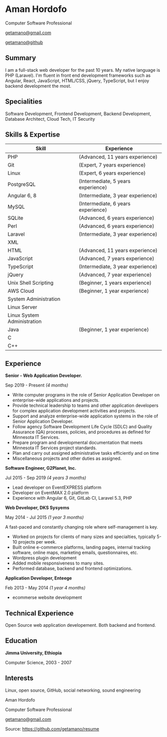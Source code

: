 Aman Hordofo
============

Computer Software Professional

getamano@gmail.com

[getamano@github](https://github.com/getamano)

Summary
-------

I am a full-stack web developer for the past 10 years. My native language is PHP (Laravel). I'm fluent in front end development frameworks such as Angular, React, JavaScript, HTML/CSS, jQuery, TypeScript, but I enjoy backend development the most.

Specialities
------------

Software Development, Frontend Development, Backend Development, Database Architect, Cloud Tech, IT Security

Skills & Expertise
------------------

| Skill                           | Experience
| ------------------------------- | ----------------------------------
| PHP                             | (Advanced, 11 years experience)
| Git                             | (Expert, 7 years experience)
| Linux                           | (Expert, 6 years experience)
| PostgreSQL                      | (Intermediate, 5 years experience)
| Angular 6, 8                    | (Intermediate, 3 year experience)
| MySQL                           | (Intermediate, 6 years experience)
| SQLite                          | (Advanced, 6 years experience)
| Perl                            | (Advanced, 6 years experience)
| Laravel                         | (Intermediate, 3 year experience)
| XML                             |
| HTML                            | (Advanced, 11 years experience)
| JavaScript                      | (Advanced, 7 years experience)
| TypeScript                      | (Intermediate, 3 year experience)
| jQuery                          | (Advanced, 7 year experience)
| Unix Shell Scripting            | (Beginner, 1 years experience)
| AWS Cloud                       | (Beginner, 1 year experience)
| System Administration           |
| Linux Server                    |
| Linux System Administration     |
| Java                            | (Beginner, 1 year experience)
| C
| C++

Experience
----------

**Senior - Web Application Developer.**

Sep 2019 - Present *(4 months)*

- Write computer programs in the role of Senior Application Developer on enterprise-wide applications and projects.
- Provide technical leadership to teams and other application developers for complex application development activities and projects.
- Support and analyze enterprise-wide application systems in the role of Senior Application Developer.
- Follow agency Software Development Life Cycle (SDLC) and Quality Assurance (QA) processes, policies, and procedures as defined for Minnesota IT Services.
- Prepare program and developmental documentation that meets Minnesota IT Services project standards.
- Plan and carry out assigned administrative tasks efficiently and on time
- Miscellaneous projects and other duties as assigned.

**Software Engineer, G2Planet, Inc.**

Jul 2015 - Sep 2019 *(4 years 3 months)*

- Lead developer on EventEXPRESS platform
- Developer on EventMAX 2.0 platform
- Experience with Angular 6, Git, GitLab CI, Laravel 5.3, PHP

**Web Developer, DKS Sysyems**

May 2014 - Jul 2015 *(1 year 3 months)*

 A fast-paced and constantly changing role where self-management is key.
- Worked on projects for clients of many sizes and specialties, typically 5-10 projects per week.
- Built online e-commerce platforms, landing pages, internal tracking software, online maps, marketing emails, questionnaires, etc.
- Wordpress plugin development
- Added mobile responsiveness to many sites.
- Performed database, backend and frontend optimizations.

**Application Developer, Enteege**

Feb 2013 - May 2014 *(1 year 4 months)*

- ecommerse website development 


Technical Experience
--------------------

Open Source web application developement. Both backend and frontend. 


Education
---------

**Jimma University, Ethiopia**

Computer Science, 2003 - 2007

Interests
---------

Linux, open source, GitHub, social networking, sound engineering


Aman Hordofo

Computer Software Professional

getamano@gmail.com

Source: https://github.com/getamano/resume
